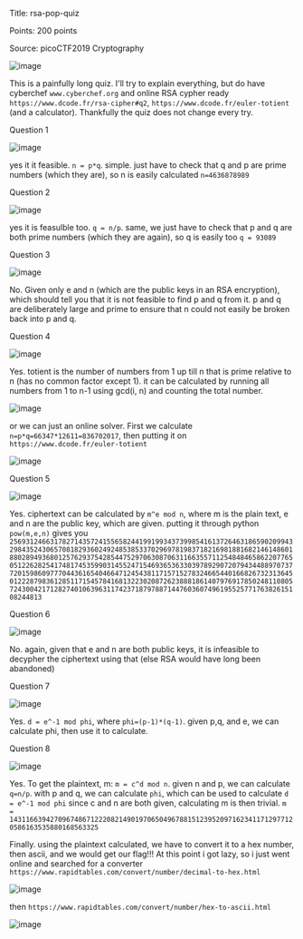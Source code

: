 Title: rsa-pop-quiz

Points: 200 points

Source: picoCTF2019 Cryptography

![image](https://user-images.githubusercontent.com/91729496/235319412-cd488003-86f3-4e16-802b-5cf3efac1228.png)

This is a painfully long quiz. I'll try to explain everything, but do have cyberchef `www.cyberchef.org` and online RSA cypher ready `https://www.dcode.fr/rsa-cipher#q2`, `https://www.dcode.fr/euler-totient`
(and a calculator). Thankfully the quiz does not change every try.

Question 1

![image](https://user-images.githubusercontent.com/91729496/235319509-fc26fd02-7249-4e95-aa9b-f2b404c4c49d.png)

yes it it feasible.
`n = p*q`. simple. just have to check that q and p are prime numbers (which they are), so n is easily calculated `n=4636878989`

Question 2

![image](https://user-images.githubusercontent.com/91729496/235319584-a1ab7575-e77a-4955-8a7f-edf636f7c485.png)

yes it is feasulble too.
`q = n/p`. same, we just have to check that p and q are both prime numbers (which they are again), so q is easily too `q = 93089`

Question 3

![image](https://user-images.githubusercontent.com/91729496/235319654-ea778d95-510b-4010-98ec-df3780d90651.png)

No. Given only e and n (which are the public keys in an RSA encryption), which should tell you that it is not feasible to find p and q from it. p and q are deliberately large and prime to ensure that n could not easily be broken back into p and q.

Question 4

![image](https://user-images.githubusercontent.com/91729496/235319777-45f5f265-fee9-40dd-ba92-0dc7a5071649.png)

Yes. totient is the number of numbers from 1 up till n that is prime relative to n (has no common factor except 1). it can be calculated by running all numbers from 1 to n-1 using gcd(i, n) and counting the total number.

![image](https://user-images.githubusercontent.com/91729496/235319851-a5dfb6f7-d5ca-4a81-a337-31e5f540873a.png)

or we can just an online solver. First we calculate `n=p*q=66347*12611=836702017`, then putting it on `https://www.dcode.fr/euler-totient`

![image](https://user-images.githubusercontent.com/91729496/235320022-9a2a6810-bc26-4e01-a84c-e376750480bf.png)

Question 5

![image](https://user-images.githubusercontent.com/91729496/235320039-504399c6-9bd8-4fd7-83c0-6403029df64f.png)

Yes. ciphertext can be calculated by `m^e mod n`, where m is the plain text, e and n are the public key, which are given. putting it through python `pow(m,e,n)` gives you `256931246631782714357241556582441991993437399854161372646318659020994329843524306570818293602492485385337029697819837182169818816821461486018802894936801257629375428544752970630870631166355711254848465862207765051226282541748174535990314552471546936536330397892907207943448897073772015986097770443616540466471245438117157152783246654401668267323136450122287983612851171545784168132230208726238881861407976917850248110805724300421712827401063963117423718797887144760360749619552577176382615108244813`

Question 6

![image](https://user-images.githubusercontent.com/91729496/235320240-3c130077-375a-405a-9ca3-e8e52e2b3cb3.png)

No. again, given that e and n are both public keys, it is infeasible to decypher the ciphertext using that (else RSA would have long been abandoned)

Question 7

![image](https://user-images.githubusercontent.com/91729496/235320293-422e9d38-1666-4d27-bb55-275afbd97020.png)

Yes. `d = e^-1 mod phi`, where `phi=(p-1)*(q-1)`. given p,q, and e, we can calculate phi, then use it to calculate.

Question 8

![image](https://user-images.githubusercontent.com/91729496/235320363-a915ba53-1c00-477e-b284-693200e9e7d8.png)

Yes. To get the plaintext, m: `m = c^d mod n`. given n and p, we can calculate `q=n/p`. with p and q, we can calculate `phi`, which can be used to calculate `d = e^-1 mod phi`
since c and n are both given, calculating m is then trivial. `m = 14311663942709674867122208214901970650496788151239520971623411712977120586163535880168563325`

Finally. using the plaintext calculated, we have to convert it to a hex number, then ascii, and we would get our flag!!!
At this point i got lazy, so i just went online and searched for a converter `https://www.rapidtables.com/convert/number/decimal-to-hex.html`

![image](https://user-images.githubusercontent.com/91729496/235320541-34b24193-c467-48e3-9d5d-22c2a1343446.png)

then `https://www.rapidtables.com/convert/number/hex-to-ascii.html`

![image](https://user-images.githubusercontent.com/91729496/235320583-db61f375-5480-41d3-872e-4787d1119378.png)
